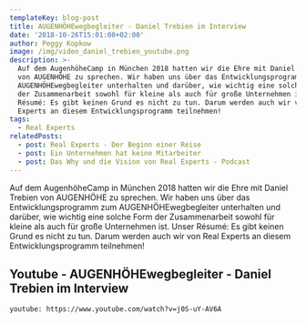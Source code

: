 ```yaml
---
templateKey: blog-post
title: AUGENHÖHEwegbegleiter - Daniel Trebien im Interview
date: '2018-10-26T15:01:00+02:00'
author: Peggy Kopkow
image: /img/video_daniel_trebien_youtube.png
description: >-
  Auf dem AugenhöheCamp in München 2018 hatten wir die Ehre mit Daniel Trebien
  von AUGENHÖHE zu sprechen. Wir haben uns über das Entwicklungsprogramm zum
  AUGENHÖHEwegbegleiter unterhalten und darüber, wie wichtig eine solche Form
  der Zusammenarbeit sowohl für kleine als auch für große Unternehmen ist. Unser
  Résumé: Es gibt keinen Grund es nicht zu tun. Darum werden auch wir von Real
  Experts an diesem Entwicklungsprogramm teilnehmen!
tags:
  - Real Experts
relatedPosts:
  - post: Real Experts - Der Beginn einer Reise
  - post: Ein Unternehmen hat keine Mitarbeiter
  - post: Das Why und die Vision von Real Experts - Podcast
---
```

Auf dem AugenhöheCamp in München 2018 hatten wir die Ehre mit Daniel Trebien von AUGENHÖHE zu sprechen. Wir haben uns über das Entwicklungsprogramm zum AUGENHÖHEwegbegleiter unterhalten und darüber, wie wichtig eine solche Form der Zusammenarbeit sowohl für kleine als auch für große Unternehmen ist. Unser Résumé: Es gibt keinen Grund es nicht zu tun. Darum werden auch wir von Real Experts an diesem Entwicklungsprogramm teilnehmen!

## Youtube - AUGENHÖHEwegbegleiter - Daniel Trebien im Interview

`youtube: https://www.youtube.com/watch?v=j0S-uY-AV6A` 
